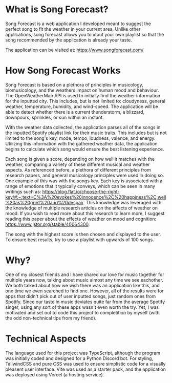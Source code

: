 # What is Song Forecast?
Song Forecast is a web application I developed meant to suggest the perfect song to fit the weather in your current area. Unlike other applications, song forecast allows you to input your own playlist so that the song recommended by the application is already your taste. 

The application can be visited at: https://www.songforecast.com/ 

# How Song Forecast Works
Song Forecast is based on a plethora of principles in musicology, biomusicology, and the weathers impact on human mood and behaviour. The OpenWeatherMap API is used to initially find the weather information for the inputted city. This includes, but is not limited to: cloudyness, general weather, temperature, humidity, and wind-speed. The application will be able to detect whether there is a current thunderstorm, a blizzard, downpours, sprinkles, or sun within an instant.  

With the weather data collected, the application parses all of the songs in the inputted Spotify playlist link for their music traits. This includes but is not limited to the song's key, mode, tempo, loudness, valence, and energy. Utilizing this information with the gathered weather data, the application begins to calculate which song would ensure the best listening experience.

Each song is given a score, depending on how well it matches with the weather, comparing a variety of these different musical and weather aspects. As referenced before, a plethora of different principles from research papers, and general musicology principles were used in doing so. One example of this was with the songs key. Each key is associated with a range of emotions that it typically conveys, which can be seen in many writings such as:
https://blog.flat.io/choose-the-right-key/#:~:text=C%3A%20evokes%20innocence%2C%20happiness%2C,well%20as%20grief%20and%20despair. This knowledge was leveraged with the knowledge of multiple research articles on the affects of weather on mood. If you wish to read more about this research to learn more, I suggest reading this paper about the effects of weather on mood and cognition: https://www.jstor.org/stable/40064300. 

The song with the highest score is then chosen and displayed to the user. To ensure best results, try to use a playlist with upwards of 100 songs.


# Why? 
One of my closest friends and I have shared our love for music together for multiple years now, talking about music almost any time we see eachother. We both talked about how we wish there was an application like this, and one time we even searched to find one. However, all of the results were for apps that didn't pick out of user inputted songs, just random ones from Spotify. Since our taste in music deviates quite far from the average Spotify singer, using any sort of these apps wasn't even worth the try. Yet, I was motivated and set out to code this project to completition by myself (with the odd non-technical tips from my friend). 

# Technical Aspects
The language used for this project was TypeScript, although the program was initially coded and designed for a Python Discord bot. For styling, TailwindCSS and pure CSS was used to ensure simplistic code for a visually pleasent user interface. Vite was used as a starter pack, and the application was deployed using Vercel (a hosting service).